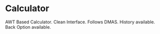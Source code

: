 # Calculator
AWT Based Calculator. 
Clean Interface. 
Follows DMAS. 
History available.
Back Option available.

